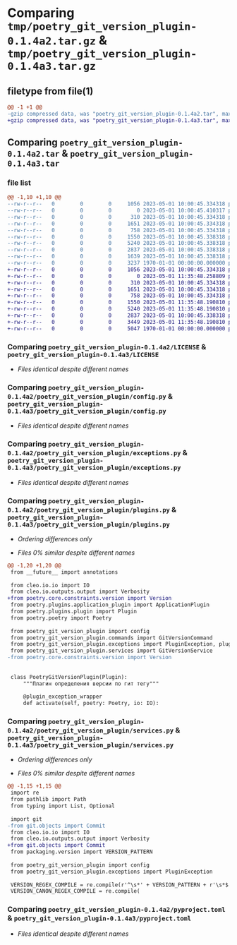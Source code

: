 # Comparing `tmp/poetry_git_version_plugin-0.1.4a2.tar.gz` & `tmp/poetry_git_version_plugin-0.1.4a3.tar.gz`

## filetype from file(1)

```diff
@@ -1 +1 @@
-gzip compressed data, was "poetry_git_version_plugin-0.1.4a2.tar", max compression
+gzip compressed data, was "poetry_git_version_plugin-0.1.4a3.tar", max compression
```

## Comparing `poetry_git_version_plugin-0.1.4a2.tar` & `poetry_git_version_plugin-0.1.4a3.tar`

### file list

```diff
@@ -1,10 +1,10 @@
--rw-r--r--   0        0        0     1056 2023-05-01 10:00:45.334318 poetry_git_version_plugin-0.1.4a2/LICENSE
--rw-r--r--   0        0        0        0 2023-05-01 10:00:45.410317 poetry_git_version_plugin-0.1.4a2/poetry_git_version_plugin/__init__.py
--rw-r--r--   0        0        0      310 2023-05-01 10:00:45.334318 poetry_git_version_plugin-0.1.4a2/poetry_git_version_plugin/commands.py
--rw-r--r--   0        0        0     1651 2023-05-01 10:00:45.334318 poetry_git_version_plugin-0.1.4a2/poetry_git_version_plugin/config.py
--rw-r--r--   0        0        0      758 2023-05-01 10:00:45.334318 poetry_git_version_plugin-0.1.4a2/poetry_git_version_plugin/exceptions.py
--rw-r--r--   0        0        0     1550 2023-05-01 10:00:45.338318 poetry_git_version_plugin-0.1.4a2/poetry_git_version_plugin/plugins.py
--rw-r--r--   0        0        0     5240 2023-05-01 10:00:45.338318 poetry_git_version_plugin-0.1.4a2/poetry_git_version_plugin/services.py
--rw-r--r--   0        0        0     2837 2023-05-01 10:00:45.338318 poetry_git_version_plugin-0.1.4a2/pyproject.toml
--rw-r--r--   0        0        0     1639 2023-05-01 10:00:45.338318 poetry_git_version_plugin-0.1.4a2/readme.md
--rw-r--r--   0        0        0     3237 1970-01-01 00:00:00.000000 poetry_git_version_plugin-0.1.4a2/PKG-INFO
+-rw-r--r--   0        0        0     1056 2023-05-01 10:00:45.334318 poetry_git_version_plugin-0.1.4a3/LICENSE
+-rw-r--r--   0        0        0        0 2023-05-01 11:35:48.258809 poetry_git_version_plugin-0.1.4a3/poetry_git_version_plugin/__init__.py
+-rw-r--r--   0        0        0      310 2023-05-01 10:00:45.334318 poetry_git_version_plugin-0.1.4a3/poetry_git_version_plugin/commands.py
+-rw-r--r--   0        0        0     1651 2023-05-01 10:00:45.334318 poetry_git_version_plugin-0.1.4a3/poetry_git_version_plugin/config.py
+-rw-r--r--   0        0        0      758 2023-05-01 10:00:45.334318 poetry_git_version_plugin-0.1.4a3/poetry_git_version_plugin/exceptions.py
+-rw-r--r--   0        0        0     1550 2023-05-01 11:35:48.190810 poetry_git_version_plugin-0.1.4a3/poetry_git_version_plugin/plugins.py
+-rw-r--r--   0        0        0     5240 2023-05-01 11:35:48.190810 poetry_git_version_plugin-0.1.4a3/poetry_git_version_plugin/services.py
+-rw-r--r--   0        0        0     2837 2023-05-01 10:00:45.338318 poetry_git_version_plugin-0.1.4a3/pyproject.toml
+-rw-r--r--   0        0        0     3449 2023-05-01 11:35:48.190810 poetry_git_version_plugin-0.1.4a3/readme.md
+-rw-r--r--   0        0        0     5047 1970-01-01 00:00:00.000000 poetry_git_version_plugin-0.1.4a3/PKG-INFO
```

### Comparing `poetry_git_version_plugin-0.1.4a2/LICENSE` & `poetry_git_version_plugin-0.1.4a3/LICENSE`

 * *Files identical despite different names*

### Comparing `poetry_git_version_plugin-0.1.4a2/poetry_git_version_plugin/config.py` & `poetry_git_version_plugin-0.1.4a3/poetry_git_version_plugin/config.py`

 * *Files identical despite different names*

### Comparing `poetry_git_version_plugin-0.1.4a2/poetry_git_version_plugin/exceptions.py` & `poetry_git_version_plugin-0.1.4a3/poetry_git_version_plugin/exceptions.py`

 * *Files identical despite different names*

### Comparing `poetry_git_version_plugin-0.1.4a2/poetry_git_version_plugin/plugins.py` & `poetry_git_version_plugin-0.1.4a3/poetry_git_version_plugin/plugins.py`

 * *Ordering differences only*

 * *Files 0% similar despite different names*

```diff
@@ -1,20 +1,20 @@
 from __future__ import annotations
 
 from cleo.io.io import IO
 from cleo.io.outputs.output import Verbosity
+from poetry.core.constraints.version import Version
 from poetry.plugins.application_plugin import ApplicationPlugin
 from poetry.plugins.plugin import Plugin
 from poetry.poetry import Poetry
 
 from poetry_git_version_plugin import config
 from poetry_git_version_plugin.commands import GitVersionCommand
 from poetry_git_version_plugin.exceptions import PluginException, plugin_exception_wrapper
 from poetry_git_version_plugin.services import GitVersionService
-from poetry.core.constraints.version import Version
 
 
 class PoetryGitVersionPlugin(Plugin):
     """Плагин определения версии по гит тегу"""
 
     @plugin_exception_wrapper
     def activate(self, poetry: Poetry, io: IO):
```

### Comparing `poetry_git_version_plugin-0.1.4a2/poetry_git_version_plugin/services.py` & `poetry_git_version_plugin-0.1.4a3/poetry_git_version_plugin/services.py`

 * *Ordering differences only*

 * *Files 0% similar despite different names*

```diff
@@ -1,15 +1,15 @@
 import re
 from pathlib import Path
 from typing import List, Optional
 
 import git
-from git.objects import Commit
 from cleo.io.io import IO
 from cleo.io.outputs.output import Verbosity
+from git.objects import Commit
 from packaging.version import VERSION_PATTERN
 
 from poetry_git_version_plugin import config
 from poetry_git_version_plugin.exceptions import PluginException
 
 VERSION_REGEX_COMPILE = re.compile(r'^\s*' + VERSION_PATTERN + r'\s*$', re.VERBOSE | re.IGNORECASE)
 VERSION_CANON_REGEX_COMPILE = re.compile(
```

### Comparing `poetry_git_version_plugin-0.1.4a2/pyproject.toml` & `poetry_git_version_plugin-0.1.4a3/pyproject.toml`

 * *Files identical despite different names*

